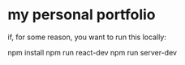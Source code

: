 # my personal portfolio
if, for some reason, you want to run this locally:

npm install
npm run react-dev
npm run server-dev